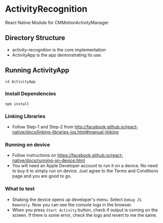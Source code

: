 # ActivityRecognition
React Native Module for CMMotionActivityManager

## Directory Structure
* activity-recognition is the core implementation
* ActivityApp is the app demonstrating its use.

## Running ActivityApp
```
cd ActivityApp
```

### Install Dependencies
```
npm install
```

### Linking Libraries
* Follow Step-1 and Step-2 from http://facebook.github.io/react-native/docs/linking-libraries-ios.html#manual-linking

### Running on device
* Follow instructions on https://facebook.github.io/react-native/docs/running-on-device.html
* You will need an Apple Developer account to run it on a device. No need to buy it to simply run on device. Just agree to the Terms and Conditions page and you are good to go.

### What to test
* Shaking the device opens up developer's menu. Select `Debug JS Remotely`. Now you can see the console logs in the browser.
* When you press `Start Activity` button, check if output is coming on the screen. If there is some error, check the logs and revert to me the same.
